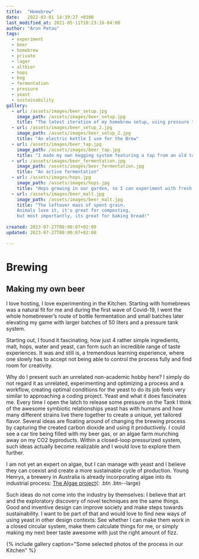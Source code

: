 ```yaml
---
title:  "Homebrew"
date:   2022-03-01 14:39:27 +0100
last_modified_at: 2021-05-11T10:23:16-04:00
author: "Aron Petau"
tags:
  - experiment
  - beer
  - homebrew
  - private
  - lager
  - altbier
  - hops
  - keg
  - fermentation
  - pressure
  - yeast
  - sustainability
gallery:
  - url: /assets/images/beer_setup.jpg
    image_path: /assets/images/beer_setup.jpg
    title: "The latest iteration of my homebrew setup, using pressure tanks and a pressurized fermentation chamber"
  - url: /assets/images/beer_setup_2.jpg
    image_path: /assets/images/beer_setup_2.jpg
    title: "An electric kettle I use for the Brew"
  - url: /assets/images/beer_tap.jpg
    image_path: /assets/images/beer_tap.jpg
    title: "I made my own kegging system featuring a tap from an old table leg."
  - url: /assets/images/beer_fermentation.jpg
    image_path: /assets/images/beer_fermentation.jpg
    title: "An active fermentation"
  - url: /assets/images/hops.jpg
    image_path: /assets/images/hops.jpg
    title: "Hops growing in our garden, so I can experiment with fresh specialty hops"
  - url: /assets/images/beer_malt.jpg
    image_path: /assets/images/beer_malt.jpg
    title: "The leftover mass of spent grain. 
    Animals love it, it's great for composting, 
    but most importantly, its great for baking bread!"
    
created: 2023-07-27T00:00:07+02:00
updated: 2023-07-27T00:00:07+02:00

---
```


# Brewing
## Making my own beer

I love hosting, I love experimenting in the Kitchen. Starting with homebrews was a natural fit for me and during the first wave of Covid-19, I went the whole homebrewer’s route of bottle fermentation and small batches later elevating my game with larger batches of 50 liters and a pressure tank system.


Starting out, I found it fascinating, how just 4 rather simple ingredients, malt, hops, water and yeast, can form such an incredible range of taste experiences. It was and still is, a tremendous learning experience, where one slowly has to accept not being able to control the process fully and find room for creativity. 

Why do I present such an unrelated non-academic hobby here? I
 simply do not regard it as unrelated, experimenting and optimizing a process and a workflow, creating optimal conditions for the yeast to do its job feels very similar to approaching a coding project. 
 Yeast and what it does fascinates me. Every time I open the latch to release some pressure on the Tank I think of the awesome symbiotic relationships yeast has with humans and how many different strains live there together to create a unique, yet tailored flavor. Several ideas are floating around of changing the brewing process by capturing the created carbon dioxide and using it productively. I could see a car tire being filled with my beer gas, or an algae farm munching away on my CO2 byproducts. Within a closed-loop pressurized system, such ideas actually become realizable and I would love to explore them further.

I am not yet an expert on algae, but I can manage with yeast and I believe they can coexist and create a more sustainable cycle of production. 
Young Henrys, a brewery in Australia is already incorporating algae into its industrial process:
 [The Algae project](https://younghenrys.com/algae){: .btn .btn--large}

Such ideas do not come into the industry by themselves: I believe that art and the exploratory discovery of novel techniques are the same things. Good and inventive design can improve society and make steps towards sustainability. I want to be part of that and would love to find new ways of using yeast in other design contexts: See whether I can make them work in a closed circular system, make them calculate things for me, or simply making my next beer taste awesome with just the right amount of fizz.

{% include gallery caption="Some selected photos of the process in our Kitchen" %}